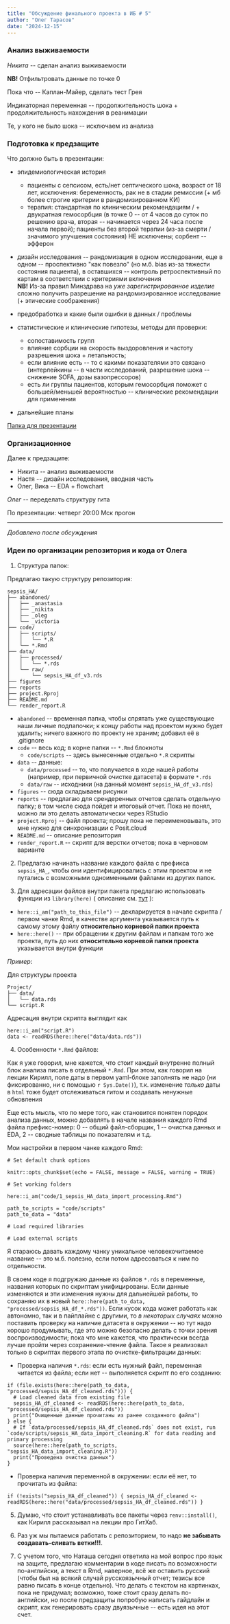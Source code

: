 ```yaml
---
title: "Обсуждение финального проекта в ИБ # 5"  
author: "Олег Тарасов"  
date: "2024-12-15"  
---
```


### Анализ выживаемости

*Никита* -- сделан анализ выживаемости  

**NB!** Отфильтровать данные по точке 0  

Пока что -- Каплан-Майер, сделать тест Грея  

Индикаторная переменная -- продолжительность шока + продолжительность нахождения в реанимации  

Те, у кого не было шока -- исключаем из анализа  

### Подготовка к предзащите  

Что должно быть в презентации:  
- эпидемиологическая история  
    - пациенты с сепсисом, есть/нет септического шока, возраст от 18 лет, исключения: беременность, рак не в стадии ремиссии (+ мб более строгие критерии в рандомизированном КИ)  
    - терапия: стандартная по клиническим рекомендациям / + двукратная гемосорбция (в точке 0 -- от 4 часов до суток по решению врача, вторая -- начинается через 24 часа после начала первой); пациенты без второй терапии (из-за смерти / значимого улучшения состояния) НЕ исключены; сорбент -- эфферон   

- дизайн исследования -- рандомизация в одном исследовании, еще в одном -- проспективно "как повезло" (но м.б. bias из-за тяжести состояния пациента), в оставшихся -- контроль ретроспективный по картам в соответствии с критериями включения  
    **NB!** Из-за правил Минздрава на *уже зарегистрированное изделие* сложно получить разрешение на рандомизированное исследование (+ этические соображения)  

- предобработка и какие были ошибки в данных / проблемы  

- статистические и клинические гипотезы, методы для проверки:  
    - сопоставимость групп  
    - влияние сорбции на скорость выздоровления и частоту разрешения шока + летальность;  
    - если влияние есть -- то с какими показателями это связано (интерлейкины -- в части исследований, разрешение шока -- снижение SOFA, дозы вазопрессоров)  
    - есть ли группы пациентов, которым гемосорбция поможет с большей/меньшей вероятностью -- клинические рекомендации для применения  

- дальнейшие планы  

[Папка для презентации](https://drive.google.com/drive/folders/1VindsO1A-hGRWgKLQYYwhUzBEXDT4Zlt)  

### Организационное  

Далее к предзащите:  
- Никита -- анализ выживаемости  
- Настя -- дизайн исследования, вводная часть  
- Олег, Вика -- EDA + flowchart  

*Олег* -- переделать структуру гита  

По презентации: четверг 20:00 Мск прогон  

-----
*Добавлено после обсуждения*  

### Идеи по организации репозитория и кода от Олега  

1. Структура папок:  

Предлагаю такую структуру репозитория:  

```
sepsis_HA/
├── abandoned/
│   ├── _anastasia
│   ├── _nikita
│   ├── _oleg
│   └── _victoria
├── code/
│   ├── scripts/
│   │   └── *.R
│   └── *.Rmd
├── data/
│   ├── processed/
│   │   └── *.rds
│   └── raw/
│       └── sepsis_HA_df_v3.rds
├── figures
├── reports
├── project.Rproj
├── README.md
└── render_report.R
```

- `abandoned` -- временная папка, чтобы спрятать уже существующие наши личные подпапочки; к концу работы над проектом нужно будет удалить; ничего важного по проекту не храним; добавил её в .gitignore  
- `code` -- весь код; в корне папки -- `*.Rmd` блокноты  
    - `code/scripts` -- здесь вынесенные отдельно `*.R` скрипты  
- `data` -- данные:  
    - `data/processed` -- то, что получается в ходе нашей работы (например, при первичной очистке датасета) в формате `*.rds`  
    - `data/raw` -- исходники (на данный момент `sepsis_HA_df_v3.rds`)  
- `figures` -- сюда складываем рисунки  
- `reports` -- предлагаю для срендеренных отчетов сделать отдельную папку; в том числе сюда пойдет и итоговый отчет. Пока не понял, можно ли это делать автоматически через RStudio   
- `project.Rproj` -- файл проекта; прошу пока не переименовывать, это мне нужно для синхронизации с Posit.cloud  
- `README.md` -- описание репозитория  
- `render_report.R` -- скрипт для верстки отчетов; пока в черновом варианте  

2. Предлагаю начинать название каждого файла с префикса `sepsis_HA_`, чтобы они идентифицировались с этим проектом и не путались с возможными одноименными файлами из других папок.  

3. Для адресации файлов внутри пакета предлагаю использовать функции из `library(here)` ( описание см. [тут](https://here.r-lib.org/articles/rmarkdown.html) ):  
- `here::i_am("path_to_this_file")` -- декларируется в начале скрипта / первом чанке Rmd, в качестве аргумента указывается путь к самому этому файлу **относительно корневой папки проекта**  
- `here::here()` -- при обращении к другим файлам и папкам того же проекта, путь до них **относительно корневой папки проекта** указывается внутри функции  

*Пример*:  

Для структуры проекта  

```
Project/
├── data/
│   └── data.rds
└── script.R
```

Адресация внутри скрипта выглядит как  

```
here::i_am("script.R")  
data <- readRDS(here::here("data/data.rds"))
```

4. Особенности `*.Rmd` файлов:  

Как я уже говорил, мне кажется, что стоит каждый внутренне полный блок анализа писать в отдельный `*.Rmd`. При этом, как говорил на лекции Кирилл, поле даты в первом yaml-блоке заполнять не надо (ни фиксированно, ни с помощью `r Sys.Date()`), т.к. изменение *только* даты в `html` тоже будет отслеживаться гитом и создавать ненужные обновления  

Еще есть мысль, что по мере того, как становится понятен порядок анализа данных, можно добавлять в начале названия каждого Rmd файла префикс-номер: 0 -- общий файл-сборщик, 1 -- очистка данных и EDA, 2 -- сводные таблицы по показателям и т.д.  

Мои настройки в первом чанке каждого Rmd:

```{r setup, include = FALSE}
# Set default chunk options

knitr::opts_chunk$set(echo = FALSE, message = FALSE, warning = TRUE)

# Set working folders

here::i_am("code/1_sepsis_HA_data_import_processing.Rmd")

path_to_scripts = "code/scripts"
path_to_data = "data"

# Load required libraries

# Load external scripts

```

Я стараюсь давать каждому чанку уникальное человекочитаемое название -- это м.б. полезно, если потом адресоваться к ним по отдельности.  

В своем коде я подгружаю данные из файлов `*.rds` в переменные, названия которых по скриптам унифицированы. Если данные изменяются и эти изменения нужны для дальнейшей работы, то сохраняю их в новый `here::here(path_to_data, "processed/sepsis_HA_df_*.rds"))`. Если кусок кода может работать как автономно, так и в пайплайне с другими, то *в некоторых случаях* можно поставить проверку на наличие датасета в окружении -- но тут надо хорошо продумывать, где это можно безопасно делать с точки зрения воспроизводимости; пока что мне кажется, что практически всегда лучше пройти через сохранение-чтение файла. Такое я реализовал только в скриптах первого этапа по очистке-фильтрации данных:  

- Проверка наличия `*.rds`: если есть нужный файл, переменная читается из файла; если нет -- выполняется скрипт по его созданию:  

```
if (file.exists(here::here(path_to_data, "processed/sepsis_HA_df_cleaned.rds"))) {
  # Load cleaned data from existing file
  sepsis_HA_df_cleaned <- readRDS(here::here(path_to_data, "processed/sepsis_HA_df_cleaned.rds"))
  print("Очищенные данные прочитаны из ранее созданного файла")
} else {
  # If `data/processed/sepsis_HA_df_cleaned.rds` does not exist, run `code/scripts/sepsis_HA_data_import_cleaning.R` for data reading and primary processing
  source(here::here(path_to_scripts, "sepsis_HA_data_import_cleaning.R"))  
  print("Проведена очистка данных")
}
```

- Проверка наличия переменной в окружении: если её нет, то прочитать из файла:  

```
if (!exists("sepsis_HA_df_cleaned")) { sepsis_HA_df_cleaned <- readRDS(here::here("data/processed/sepsis_HA_df_cleaned.rds")) }
```

5. Думаю, что стоит устанавливать все пакеты через `renv::install()`, как Кирилл рассказывал на лекции про ГитХаб.  

6. Раз уж мы пытаемся работать с репозиторием, то надо **не забывать создавать-сливать ветки!!!**.  

7. С учетом того, что Наташа сегодня ответила на мой вопрос про язык на защите, предлагаю комментарии в коде писать по возможности по-английски, а текст в Rmd, наверное, всё же оставить русский (чтобы был на всякий случай русскоязычный отчет; тезисы все равно писать в конце отдельно). Что делать с текстом на картинках, пока не придумал; возможно, тоже стоит сразу делать по-английски, но после предзащиты попробую написать гайдлайн и скрипт, как генерировать сразу двуязычные -- есть идея на этот счет.  